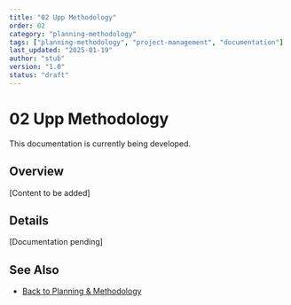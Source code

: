 ```yaml
---
title: "02 Upp Methodology"
order: 02
category: "planning-methodology"
tags: ["planning-methodology", "project-management", "documentation"]
last_updated: "2025-01-19"
author: "stub"
version: "1.0"
status: "draft"
---
```


# 02 Upp Methodology

This documentation is currently being developed.

## Overview

[Content to be added]

## Details

[Documentation pending]

## See Also

- [Back to Planning & Methodology](./README.md)
